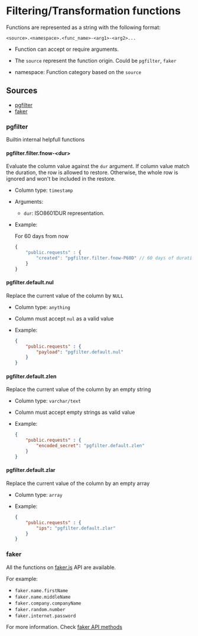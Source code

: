 # Filtering/Transformation functions

Functions are represented as a string with the following format:

```
<source>.<namespace>.<func_name>-<arg1>-<arg2>...
```

- Function can accept or require arguments.

- The `source` represent the function origin. Could be `pgfilter`, `faker`

- namespace: Function category based on the `source`

## Sources

- [pgfilter](#pgfilter)
- [faker](#faker)

### pgfilter

Builtin internal helpfull functions
#### pgfilter.filter.fnow-\<dur>

Evaluate the column value against the `dur` argument. If column value match the duration, the row is allowed to restore. Otherwise, the whole row is ignored and won't be included in the restore.

- Column type: `timestamp`

- Arguments:

	- `dur`: ISO8601DUR representation.

- Example:

	For 60 days from now
	```javascript
	{
		"public.requests" : {
			"created": "pgfilter.filter.fnow-P60D" // 60 days of duration on the column
		}
	}
	```
#### pgfilter.default.nul

Replace the current value of the column by `NULL`

- Column type: `anything`

- Column must accept `nul` as a valid value

- Example:

	```json
	{
		"public.requests" : {
			"payload": "pgfilter.default.nul"
		}
	}
	```


#### pgfilter.default.zlen

Replace the current value of the column by an empty string

- Column type: `varchar/text`

- Column must accept empty strings as valid value

- Example:

	```json
	{
		"public.requests" : {
			"encoded_secret": "pgfilter.default.zlen"
		}
	}
	```
#### pgfilter.default.zlar

Replace the current value of the column by an empty array

- Column type: `array`

- Example:

	```json
	{
		"public.requests" : {
			"ips": "pgfilter.default.zlar"
		}
	}
	```
### faker

All the functions on [faker.js](https://github.com/faker-js/faker) API are available.

For example:

- `faker.name.firstName`
- `faker.name.middleName`
- `faker.company.companyName`
- `faker.random.number`
- `faker.internet.password`


For more information. Check [faker API methods](https://github.com/faker-js/faker#api)
